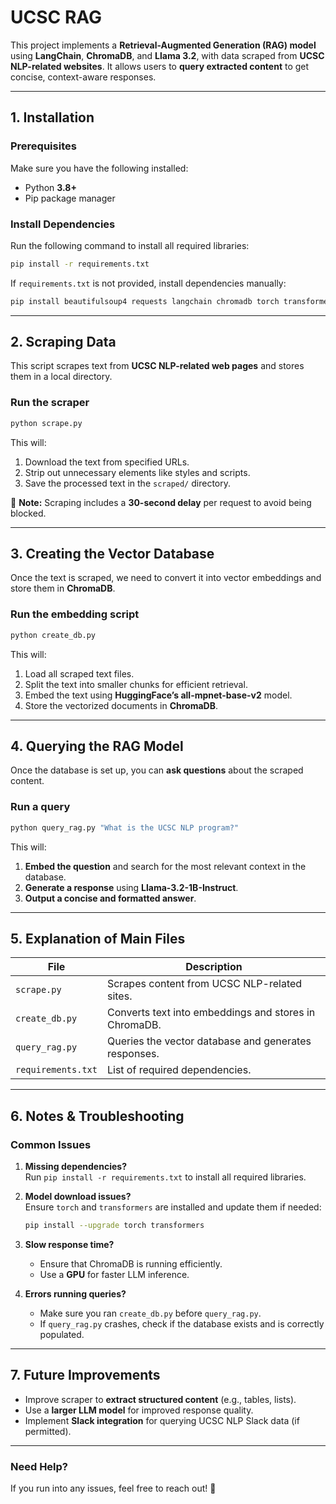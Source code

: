 # **UCSC RAG**

This project implements a **Retrieval-Augmented Generation (RAG) model** using **LangChain**, **ChromaDB**, and **Llama 3.2**, with data scraped from **UCSC NLP-related websites**. It allows users to **query extracted content** to get concise, context-aware responses.

---

## **1. Installation**

### **Prerequisites**

Make sure you have the following installed:

- Python **3.8+**
- Pip package manager

### **Install Dependencies**

Run the following command to install all required libraries:

```bash
pip install -r requirements.txt
```

If `requirements.txt` is not provided, install dependencies manually:

```bash
pip install beautifulsoup4 requests langchain chromadb torch transformers
```

---

## **2. Scraping Data**

This script scrapes text from **UCSC NLP-related web pages** and stores them in a local directory.

### **Run the scraper**

```bash
python scrape.py
```

This will:

1. Download the text from specified URLs.
2. Strip out unnecessary elements like styles and scripts.
3. Save the processed text in the `scraped/` directory.

🚀 **Note:** Scraping includes a **30-second delay** per request to avoid being blocked.

---

## **3. Creating the Vector Database**

Once the text is scraped, we need to convert it into vector embeddings and store them in **ChromaDB**.

### **Run the embedding script**

```bash
python create_db.py
```

This will:

1. Load all scraped text files.
2. Split the text into smaller chunks for efficient retrieval.
3. Embed the text using **HuggingFace’s all-mpnet-base-v2** model.
4. Store the vectorized documents in **ChromaDB**.

---

## **4. Querying the RAG Model**

Once the database is set up, you can **ask questions** about the scraped content.

### **Run a query**

```bash
python query_rag.py "What is the UCSC NLP program?"
```

This will:

1. **Embed the question** and search for the most relevant context in the database.
2. **Generate a response** using **Llama-3.2-1B-Instruct**.
3. **Output a concise and formatted answer**.

---

## **5. Explanation of Main Files**

| File               | Description                                           |
| ------------------ | ----------------------------------------------------- |
| `scrape.py`        | Scrapes content from UCSC NLP-related sites.          |
| `create_db.py`     | Converts text into embeddings and stores in ChromaDB. |
| `query_rag.py`     | Queries the vector database and generates responses.  |
| `requirements.txt` | List of required dependencies.                        |

---

## **6. Notes & Troubleshooting**

### **Common Issues**

1. **Missing dependencies?**  
   Run `pip install -r requirements.txt` to install all required libraries.
2. **Model download issues?**  
   Ensure `torch` and `transformers` are installed and update them if needed:
   ```bash
   pip install --upgrade torch transformers
   ```
3. **Slow response time?**

   - Ensure that ChromaDB is running efficiently.
   - Use a **GPU** for faster LLM inference.

4. **Errors running queries?**
   - Make sure you ran `create_db.py` before `query_rag.py`.
   - If `query_rag.py` crashes, check if the database exists and is correctly populated.

---

## **7. Future Improvements**

- Improve scraper to **extract structured content** (e.g., tables, lists).
- Use a **larger LLM model** for improved response quality.
- Implement **Slack integration** for querying UCSC NLP Slack data (if permitted).

---

### **Need Help?**

If you run into any issues, feel free to reach out! 🚀
